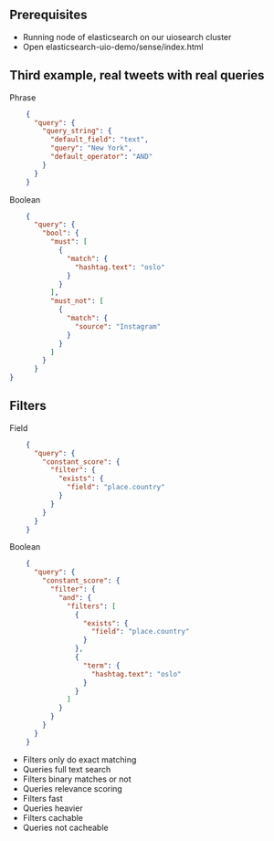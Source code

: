 Prerequisites
--------------
* Running node of elasticsearch on our uiosearch cluster
* Open elasticsearch-uio-demo/sense/index.html


Third example, real tweets with real queries
--------------

Phrase
```json
    {
      "query": {
        "query_string": {
          "default_field": "text",
          "query": "New York",
          "default_operator": "AND"
        }
      }
    }
```
Boolean
```json
    {
      "query": {
        "bool": {
          "must": [
            {
              "match": {
                "hashtag.text": "oslo"
              }
            }
          ],
          "must_not": [
            {
              "match": {
                "source": "Instagram"
              }
            }
          ]
        }
      }
}
```

Filters
-----------

Field
```json
    {
      "query": {
        "constant_score": {
          "filter": {
            "exists": {
              "field": "place.country"
            }
          }
        }
      }
    }
```
Boolean
```json
    {
      "query": {
        "constant_score": {
          "filter": {
            "and": {
              "filters": [
                {
                  "exists": {
                    "field": "place.country"
                  }
                },
                {
                  "term": {
                    "hashtag.text": "oslo"
                  }
                }
              ]
            }
          }
        }
      }
    }
```

* Filters only do exact matching 
* Queries full text search
* Filters binary matches or not
* Queries relevance scoring
* Filters fast
* Queries heavier
* Filters cachable 
* Queries not cacheable
